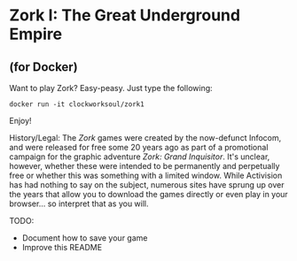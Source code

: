# Zork I: The Great Underground Empire
## (for Docker)

Want to play Zork? Easy-peasy. Just type the following:

`docker run -it clockworksoul/zork1`

Enjoy!

History/Legal: The _Zork_ games were created by the now-defunct Infocom, and were released for free some 20 years ago as part of a promotional campaign for the graphic adventure _Zork: Grand Inquisitor_.  It's unclear, however, whether these were intended to be permanently and perpetually free or whether this was something with a limited window. While Activision has had nothing to say on the subject, numerous sites have sprung up over the years that allow you to download the games directly or even play in your browser... so interpret that as you will.

TODO:
* Document how to save your game
* Improve this README
